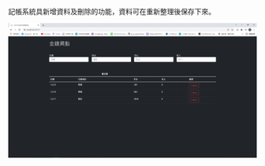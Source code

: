 記帳系統具新增資料及刪除的功能，資料可在重新整理後保存下來。

![image](https://github.com/qwertyjoe/WEB_database/blob/main/web%20%E6%9C%9F%E6%9C%AB.PNG)
